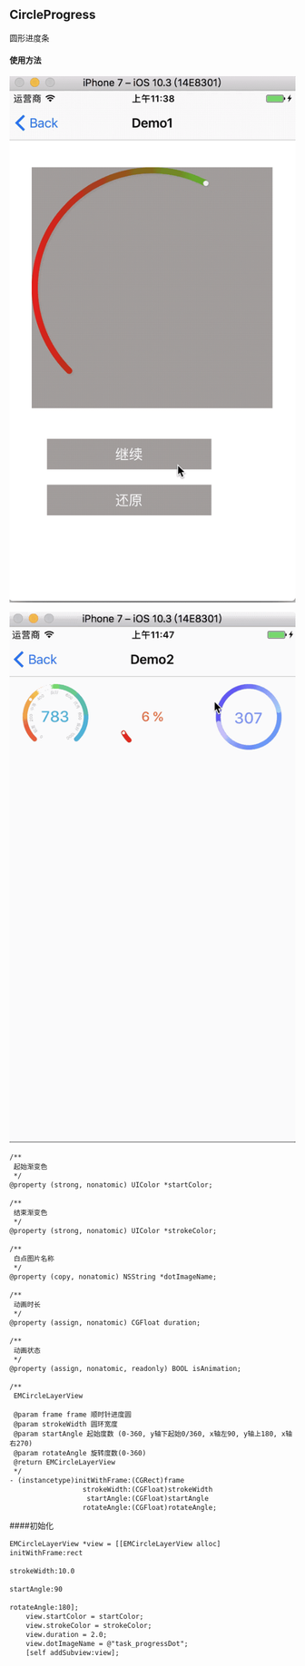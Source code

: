 ## CircleProgress
圆形进度条

#### 使用方法
![image](https://github.com/kuroky/CircleProgress/blob/master/CircleDemo/2017-09-01-11_46_20.gif)

![image](https://github.com/kuroky/CircleProgress/blob/master/CircleDemo/2017-09-01-11_48_11.gif)


```
/**
 起始渐变色
 */
@property (strong, nonatomic) UIColor *startColor;

/**
 结束渐变色
 */
@property (strong, nonatomic) UIColor *strokeColor;

/**
 白点图片名称
 */
@property (copy, nonatomic) NSString *dotImageName;

/**
 动画时长
 */
@property (assign, nonatomic) CGFloat duration;

/**
 动画状态
 */
@property (assign, nonatomic, readonly) BOOL isAnimation;

/**
 EMCircleLayerView

 @param frame frame 顺时针进度圆
 @param strokeWidth 圆环宽度
 @param startAngle 起始度数 (0-360, y轴下起始0/360, x轴左90, y轴上180, x轴右270)
 @param rotateAngle 旋转度数(0-360)
 @return EMCircleLayerView
 */
- (instancetype)initWithFrame:(CGRect)frame
                  strokeWidth:(CGFloat)strokeWidth
                   startAngle:(CGFloat)startAngle
                  rotateAngle:(CGFloat)rotateAngle;
```

####初始化

```
EMCircleLayerView *view = [[EMCircleLayerView alloc] initWithFrame:rect
                                                           strokeWidth:10.0
                                                            startAngle:90
                                                           rotateAngle:180];
    view.startColor = startColor;
    view.strokeColor = strokeColor;
    view.duration = 2.0;
    view.dotImageName = @"task_progressDot";
    [self addSubview:view];
```


